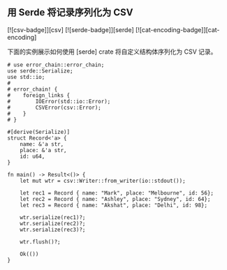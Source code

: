 ## 用 Serde 将记录序列化为 CSV

<!--
> [encoding/csv/serde-serialize.md](https://github.com/rust-lang-nursery/rust-cookbook/blob/master/src/encoding/csv/serde-serialize.md)
> <br />
> commit b61c8e588ad8445de36cd5f28e99232b5f858a41 - 2020.06.01
-->

[![csv-badge]][csv] [![serde-badge]][serde] [![cat-encoding-badge]][cat-encoding]

下面的实例展示如何使用 [serde] crate 将自定义结构体序列化为 CSV 记录。

```rust,edition2018
# use error_chain::error_chain;
use serde::Serialize;
use std::io;
#
# error_chain! {
#    foreign_links {
#        IOError(std::io::Error);
#        CSVError(csv::Error);
#    }
# }

#[derive(Serialize)]
struct Record<'a> {
    name: &'a str,
    place: &'a str,
    id: u64,
}

fn main() -> Result<()> {
    let mut wtr = csv::Writer::from_writer(io::stdout());

    let rec1 = Record { name: "Mark", place: "Melbourne", id: 56};
    let rec2 = Record { name: "Ashley", place: "Sydney", id: 64};
    let rec3 = Record { name: "Akshat", place: "Delhi", id: 98};

    wtr.serialize(rec1)?;
    wtr.serialize(rec2)?;
    wtr.serialize(rec3)?;

    wtr.flush()?;

    Ok(())
}
```
